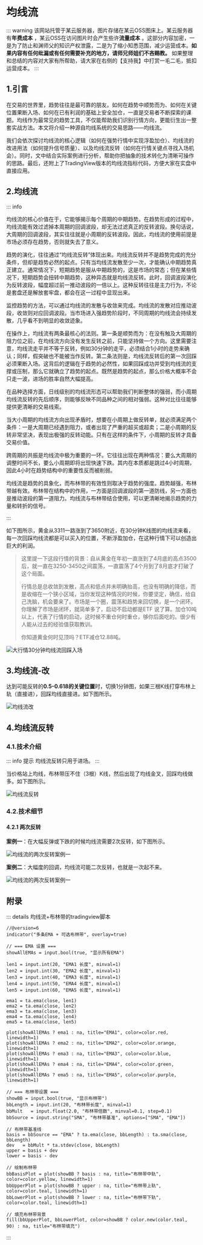 # 均线流

::: warning
该网站托管于某云服务器，图片存储在某云OSS图床上。某云服务器有**年费成本** ，某云OSS在访问图片时会产生些许**流量成本** 。这部分内容加密，一是为了防止和渊师父的知识产权泄露，二是为了缩小知悉范围，减少运营成本。**如果内容有任何纰漏或有任何需要补充的地方，请师兄师姐们不吝赐教。**
如果整理和总结的内容对大家有所帮助，请大家在右侧的【支持我】中打赏一毛二毛，抵扣运营成本。
:::

## 1.引言
在交易的世界里，趋势往往是最可靠的朋友。如何在趋势中顺势而为、如何在关键位置果断入场、如何在已有利润的基础上安全加仓，一直是交易者不断探索的课题。均线作为最常见的趋势工具，不仅能帮助我们识别行情方向，更能衍生出一整套实战方法。本文将介绍一种源自均线系统的交易思路——均线流。

我们会依次探讨均线流的核心逻辑（如何在强势行情中实现浮盈加仓）、均线流的改进用法（如何提升信号质量）、以及均线流反转（如何在行情关键点寻找入场机会）。同时，文中结合实际案例进行分析，帮助你把抽象的技术转化为清晰可操作的思路。最后，还附上了TradingView版本的均线流指标代码，方便大家在实盘中直接应用。
## 2.均线流

::: info 

均线流的核心价值在于，它能够揭示每个周期的中期趋势。在趋势形成的过程中，均线流能有效过滤掉本周期的回调波段，却无法过滤真正的反转波段。换句话说，大周期的回调波段，其实往往就是小周期的反转波段。因此，均线流的使用前提是市场必须存在趋势，否则就失去了意义。

趋势的演化，往往通过“均线流反转”体现出来。均线流反转并不是趋势完成的充分条件，但却是趋势必然的起点。只有当均线流发散至少一次，才能确认中期趋势真正建立。通常情况下，短期趋势是服从中期趋势的，这是市场的常态；但在某些情况下，短期趋势会扭转中期趋势，这种异态就是均线流反转。此时，回调波段演化为反转波段，幅度超过前一推动波段的一倍以上。这种反转往往是主力行为，不论是套盘还是解放套牢盘，都会在这一过程中显现出来。

监控趋势的方法，可以通过均线流的发散与收敛来完成。均线流的发散对应推动波段，收敛则对应回调波段。当市场进入强趋势阶段时，不同周期的均线流会持续发散，几乎看不到明显的收敛迹象。

在操作上，均线流有两条最核心的法则。第一条是顺势而为：在没有触及大周期的阻力位之前，在均线流方向没有发生反转之前，只能坚持做一个方向。这里需要注意，均线流走平并不等于反转，例如30分钟的走平，必须结合1小时的走势来确认；同样，假突破也不能被当作反转。第二条法则是，均线流反转后的第一次回踩必须果断入场。这背后的逻辑在于趋势的必然性，如果回踩成功并受到均线流的支撑或压制，那么它就确立了趋势的起点。既然是趋势的起点，那么价格大概率不会只走一波，进场的胜率自然大幅提高。

在品种选择方面，日线级别的均线流形态可以帮助我们判断整体的强弱，而小周期均线流反转的先后顺序，则能够反映不同品种之间的相对强弱。这种对比往往能够提供更清晰的交易线索。

当大小周期的均线流方向出现矛盾时，想要在小周期上做反转单，就必须满足两个条件：一是大周期已经遇到阻力，或者出现了严重的超买或超卖；二是小周期的反转非常坚决，表现出极强的反转动能。只有在这样的条件下，小周期的反转才具备交易价值。

跨周期的共振是均线流中极为重要的一环。它往往出现在两种情况：要么大周期的调整时间不长，要么小周期即将出现快速下跌。其内在本质都是跳过4小时周期，因此4小时在趋势结构中的重要性反而被削弱。

均线流是趋势的具象化，而布林带的有效性则取决于趋势的强度。趋势越强，布林带越有效。布林带在结构中的作用，一方面是回调波段的第一道防线，另一方面也是推动波段的第一道阻力。均线流与布林带结合使用，可以更清晰地揭示趋势的力量和转折的信号。

:::

如下图所示，黄金从3311一路涨到了3650附近，在30分钟K线图的均线流来看，每一次回踩均线流都是可以买入的位置，不断浮盈加仓，在这种行情下可以创造出巨大的利润。

> 这里提一下这段行情的背景：自从黄金在年初一直涨到了4月底的高点3500后，就一直在3250-3450之间震荡，一直震荡了4个月到了8月底才打破了这个局面。
>
> 行情总是总收敛到发散，高点和低点并未明确抬高，也没有明确的降低，而是收缩在一个狭小区域，当你发现这种情况的时候，你要坚定，确信，给自己洗脑，机会要来了。市场是一个圈，震荡和趋势来回切换，是一个闭环。你理解了市场是闭环，就简单多了，启动不启动都是ETF 说了算。加仓10吨以上，代表了行情的启动，这时候不重仓何时重仓，够你后面吃的。很少有人能从过去的经验值获取教训。
>
> 你知道黄金何时见顶吗？ETF减仓12.88吨。

![大行情30分钟均线流回踩入场](https://weiser-fun.oss-cn-beijing.aliyuncs.com/img/image-20250920180446178.png)

## 3.均线流-改

达到可能反转的**0.5-0.618的关键位置**时，切换1分钟图，如果三根K线打穿布林上轨（直接进），回踩均线直接进。如下图所示。

![均线流改](https://weiser-fun.oss-cn-beijing.aliyuncs.com/img/image-20250920194935661.png)




## 4.均线流反转
### 4.1.技术介绍
::: info 提示
均线流反转只用于进场。
:::

当价格站上均线，布林带压不住（3根）K线，然后出现了均线金叉，回踩均线做多。如下图所示。

![均线流反转](https://weiser-fun.oss-cn-beijing.aliyuncs.com/img/image-20250920134900181.png)

### 4.2.技术细节
#### 4.2.1 两次反转

**案例一**：在大幅反弹或下跌的时候均线流需要2次反转，如下图所示。

![均线流的两次反转案例一](https://weiser-fun.oss-cn-beijing.aliyuncs.com/img/image-20250920140723010.png)

**案例二**：大幅度的回调，均线流可能二次反转，也就是一次起不来。

![均线流的两次反转案例一](https://weiser-fun.oss-cn-beijing.aliyuncs.com/img/image-20250920181556777.png)

## 附录

::: details 均线流+布林带的tradingview脚本

```
//@version=6
indicator("多条EMA + 可选布林带", overlay=true)

// === EMA 设置 ===
showAllEMAs = input.bool(true, "显示所有EMA")

len1 = input.int(20, "EMA1 长度", minval=1)
len2 = input.int(30, "EMA2 长度", minval=1)
len3 = input.int(40, "EMA3 长度", minval=1)
len4 = input.int(50, "EMA4 长度", minval=1)
len5 = input.int(60, "EMA5 长度", minval=1)

ema1 = ta.ema(close, len1)
ema2 = ta.ema(close, len2)
ema3 = ta.ema(close, len3)
ema4 = ta.ema(close, len4)
ema5 = ta.ema(close, len5)

plot(showAllEMAs ? ema1 : na, title="EMA1", color=color.red, linewidth=1)
plot(showAllEMAs ? ema2 : na, title="EMA2", color=color.orange, linewidth=1)
plot(showAllEMAs ? ema3 : na, title="EMA3", color=color.blue, linewidth=1)
plot(showAllEMAs ? ema4 : na, title="EMA4", color=color.green, linewidth=1)
plot(showAllEMAs ? ema5 : na, title="EMA5", color=color.purple, linewidth=1)

// === 布林带设置 ===
showBB = input.bool(true, "显示布林带")
bbLength = input.int(20, "布林带长度", minval=1)
bbMult   = input.float(2.0, "布林带倍数", minval=0.1, step=0.1)
bbSource = input.string("SMA", "布林带基准", options=["SMA", "EMA"])

// 布林带基准线
basis = bbSource == "EMA" ? ta.ema(close, bbLength) : ta.sma(close, bbLength)
dev   = bbMult * ta.stdev(close, bbLength)
upper = basis + dev
lower = basis - dev

// 绘制布林带
bbBasisPlot = plot(showBB ? basis : na, title="布林带中轨", color=color.yellow, linewidth=1)
bbUpperPlot = plot(showBB ? upper : na, title="布林带上轨", color=color.teal, linewidth=1)
bbLowerPlot = plot(showBB ? lower : na, title="布林带下轨", color=color.teal, linewidth=1)

// 填充布林带背景
fill(bbUpperPlot, bbLowerPlot, color=showBB ? color.new(color.teal, 90) : na, title="布林带填充")

```

:::